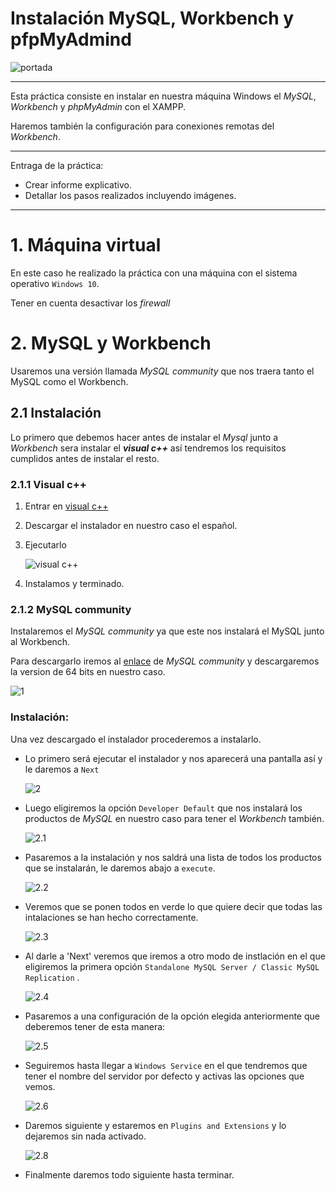 # Instalación MySQL, Workbench y pfpMyAdmind

![portada](./img/portada.png)

___

 Esta práctica consiste en instalar en nuestra máquina Windows el *MySQL*, *Workbench* y *phpMyAdmin* con el XAMPP.

 Haremos también la configuración para conexiones remotas del *Workbench*.

___

Entraga de la práctica:

- Crear informe explicativo.
- Detallar los pasos realizados incluyendo imágenes.

___

# 1. Máquina virtual

En este caso he realizado la práctica con una máquina con el sistema operativo `Windows 10`.

Tener en cuenta desactivar los *firewall*


# 2. MySQL y Workbench

Usaremos una versión llamada *MySQL community* que nos traera tanto el MySQL como el Workbench.


## 2.1 Instalación

Lo primero que debemos hacer antes de instalar el *Mysql* junto a *Workbench* sera instalar el ***visual c++*** así tendremos los requisitos cumplidos antes de instalar el resto.

### 2.1.1 Visual c++

1. Entrar en [visual c++](https://support.microsoft.com/en-us/help/3179560/update-for-visual-c-2013-and-visual-c-redistributable-package)

2. Descargar el instalador en nuestro caso el español.

3. Ejecutarlo

    ![visual c++](./img/0-visual.png)

4. Instalamos y terminado.


### 2.1.2 MySQL community

Instalaremos el *MySQL community* ya que este nos instalará el MySQL junto al Workbench.

Para descargarlo iremos al [enlace](https://dev.mysql.com/downloads/windows/installer/5.7.html) de *MySQL community* y descargaremos la version de 64 bits en nuestro caso.

![1](./img/1.png)


### Instalación:

Una vez descargado el instalador procederemos a instalarlo.

- Lo primero será ejecutar el instalador y nos aparecerá una pantalla así y le daremos a `Next`

  ![2](./img/2-instalacion.png)

- Luego eligiremos la opción `Developer Default` que nos instalará los productos de *MySQL* en nuestro caso para tener el *Workbench* también.

  ![2.1](./img/2.1.png)

- Pasaremos a la instalación y nos saldrá una lista de todos los productos que se instalarán, le daremos abajo a `execute`.

  ![2.2](./img/2.2png)

- Veremos que se ponen todos en verde lo que quiere decir que todas las intalaciones se han hecho correctamente.

  ![2.3](./img/2.3.png)

- Al darle a 'Next' veremos que iremos a otro modo de instlación en el que eligiremos la primera opción `Standalone MySQL Server / Classic MySQL Replication` .

  ![2.4](./img/2.4.png)

- Pasaremos a una configuración de la opción elegida anteriormente que deberemos tener de esta manera:

  ![2.5](./img/2.5.png)

- Seguiremos hasta llegar a `Windows Service`  en el que tendremos que tener el nombre del servidor por defecto y activas las opciones que vemos.

  ![2.6](./img/2.6.png)

- Daremos siguiente y estaremos en `Plugins and Extensions` y lo dejaremos sin nada activado.

  ![2.8](./img/2.7.png)

- Finalmente daremos todo siguiente hasta terminar.
